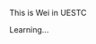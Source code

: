 This is Wei in UESTC

Learning...

<!---
XW3i/XW3i is a ✨ special ✨ repository because its `README.md` (this file) appears on your GitHub profile.
You can click the Preview link to take a look at your changes.
--->
